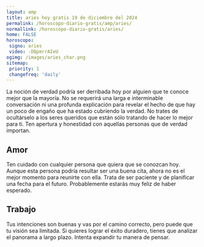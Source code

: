 ```yaml
---
layout: amp
title: aries hoy gratis 19 de diciembre del 2024 
permalink: /horoscopo-diario-gratis/amp/aries/
normallink: /horoscopo-diario-gratis/aries/
home: FALSE
horoscopo:
 signo: aries
 video: -DQpmrrAIeU
ogimg: /images/aries_char.png
sitemap:
 priority: 1
 changefreq: 'daily'
---
```



La noción de verdad podría ser derribada hoy por alguien que te conoce mejor que la mayoría. No se requerirá una larga e interminable conversación ni una profunda explicación para revelar el hecho de que hay un poco de engaño que ha estado cubriendo la verdad. No trates de ocultárselo a los seres queridos que están sólo tratando de hacer lo mejor para ti. Ten apertura y honestidad con aquellas personas que de verdad importan.

## Amor

Ten cuidado con cualquier persona que quiera que se conozcan hoy. Aunque esta persona podría resultar ser una buena cita, ahora no es el mejor momento para reunirte con ella. Trata de ser paciente y de planificar una fecha para el futuro. Probablemente estarás muy feliz de haber esperado.

## Trabajo

Tus intenciones son buenas y vas por el camino correcto, pero puede que tu visión sea limitada. Si quieres lograr el éxito duradero, tienes que analizar el panorama a largo plazo. Intenta expandir tu manera de pensar.